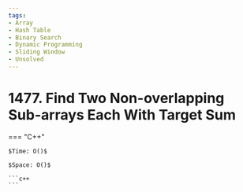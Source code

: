 ```yaml
---
tags:
- Array
- Hash Table
- Binary Search
- Dynamic Programming
- Sliding Window
- Unsolved
---
```



# 1477. Find Two Non-overlapping Sub-arrays Each With Target Sum

=== "C++"

    $Time: O()$

    $Space: O()$

    ```c++
    ```